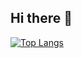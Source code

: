 ## Hi there 👋

[![Top Langs](https://github-readme-stats.vercel.app/api/top-langs/?username=SOSmichi08)](https://github.com/anuraghazra/github-readme-stats)
